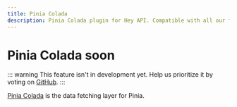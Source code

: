 ```yaml
---
title: Pinia Colada
description: Pinia Colada plugin for Hey API. Compatible with all our features.
---
```


# Pinia Colada <span data-soon>soon</span>

::: warning
This feature isn't in development yet. Help us prioritize it by voting on [GitHub](https://github.com/hey-api/openapi-ts/issues/1242).
:::

[Pinia Colada](https://pinia-colada.esm.dev/) is the data fetching layer for Pinia.

<!--@include: ../../sponsors.md-->
